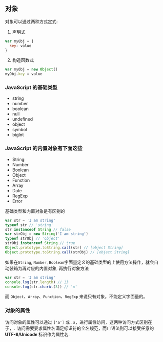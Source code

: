 ## 对象

对象可以通过两种方式定式:
1. 声明式
```js
var myObj = {
  key: value
}
```

2. 构造函数式
```js
var myObj = new Object()
myObj.key = value
```

### JavaScript 的基础类型

- string
- number
- boolean
- null
- undefined
- object
- symbol
- bigInt

### JavaScript 的内置对象有下面这些

- String
- Number
- Boolean
- Object
- Function
- Array
- Date
- RegExp
- Error

基础类型和内置对象是有区别的

```js
var str = 'I am string'
typeof str // 'string'
str instanceof String // false
var strObj = new String('I am string')
typeof strObj // 'object'
strObj instanceof String // true
Object.prototype.toString.call(str) // [object String]
Object.prototype.toString.call(strObj) // [object String]
```

如果在`String`, `Number`, `Boolean`字面量定义的基础类型的上使用方法操作，就会自动装箱为再对应的内置对象, 再执行对象方法

```js
var str = 'I am string'
console.log(str.length) // 13
console.log(str.charAt(3)) // 'm'
```

而 `Object`、`Array`、`Function`、`RegExp` 来说只有对象，不能定义字面量的。

### 对象的属性

访问对象的属性可以通过 `['a']` 或 `.a`，进行属性访问，这两种访问方式区别在于，`.` 访问需要要求属性名满足标识符的全名规范，而`[]`语法则可以接受任意的 **UTF-8/Unicode** 标识作为属性名.


